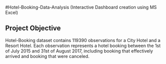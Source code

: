 #Hotel-Booking-Data-Analysis (Interactive Dashboard creation using MS Excel)
## Project Objective
Hotel-Booking dataset contains 119390 observations for a City Hotel and a Resort Hotel. Each observation represents a hotel booking between the 1st of July 2015 and 31st of August 2017, including booking that effectively arrived and booking that were canceled.
